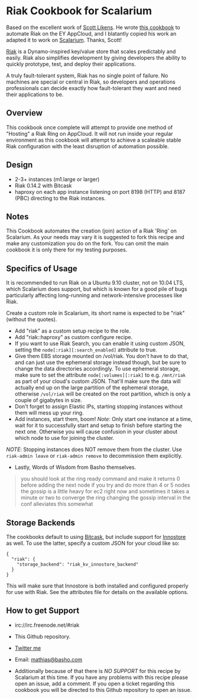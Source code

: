 Riak Cookbook for Scalarium
=========

Based on the excellent work of [Scott Likens](http://github.com/damm). He wrote [this
cookbook](http://github.com/damm/ey-riak) to automate Riak on the EY AppCloud, and I blatantly copied his work an
adapted it to work on [Scalarium](http://scalarium.com). Thanks, Scott!

[Riak][1] is a Dynamo-inspired key/value store that scales predictably and easily. Riak also simplifies development by giving developers the ability to quickly prototype, test, and deploy their applications.

A truly fault-tolerant system, Riak has no single point of failure. No machines are special or central in Riak, so developers and operations professionals can decide exactly how fault-tolerant they want and need their applications to be.

Overview
--------

This cookbook once complete will attempt to provide one method of "Hosting" a Riak Ring on AppCloud.  It will not run inside your regular environment as this cookbook will attempt to achieve a scaleable stable Riak configuration with the least disruption of automation possible.

Design
--------

* 2-3+ instances (m1.large or larger)
* Riak 0.14.2 with Bitcask
* haproxy on each app instance listening on port 8198 (HTTP) and 8187 (PBC) directing to the Riak instances.

Notes
--------

This Cookbook automates the creation (join) action of a Riak 'Ring' on Scalarium.  As your needs may vary it is suggested to fork this recipe and make any customization you do on the fork.  You can omit the main cookbook it is only there for my testing purposes.

Specifics of Usage
--------

It is recommended to run Riak on a Ubuntu 9.10 cluster, not on 10.04 LTS, which Scalarium does support, but which is
known for a good pile of bugs particularly affecting long-running and network-intensive processes like Riak.

Create a custom role in Scalarium, its short name is expected to be "riak" (without the quotes).

* Add "riak" as a custom setup recipe to the role.
* Add "riak::haproxy" as custom configure recipe.
* If you want to use Riak Search, you can enable it using custom JSON, setting
  the `node[:riak][:search_enabled]` attribute to true.
* Give them EBS storage mounted on /vol/riak. You don't have to do that, and can just use the ephemeral storage instead though, but be sure to change the data directories accordingly. To use ephemeral storage, make sure to set the attribute `node[:volumes][:riak]` to e.g. `/mnt/riak` as part of your cloud's custom JSON. That'll make sure the data will actually end up on the large partition of the ephemeral storage, otherwise `/vol/riak` will be created on the root partition, which is only a couple of gigabytes in size.
* Don't forget to assign Elastic IPs, starting stopping instances without them will mess up your ring.
* Add instances, start them, boom!
  *Note*: Only start one instance at a time, wait for it to successfully start and setup to finish before starting the next one. Otherwise you will cause confusion in your cluster about which node to use for joining the cluster.

*NOTE*: Stopping instances does NOT remove them from the cluster. Use `riak-admin leave` or `riak-admin remove` to decommission them explicitly.

* Lastly, Words of Wisdom from Basho themselves.

> you should look at the ring ready command and make it returns 0 before adding the next node
> if you try and do more than 4 or 5 nodes the gossip is a little heavy for ec2 right now
> and sometimes it takes a minute or two to converge the ring
> changing the gossip interval in the conf alleviates this somewhat

Storage Backends
--------

The cookbooks default to using [Bitcask](https://github.com/basho/bitcask), but include support for
[Innostore](https://github.com/basho/innostore) as well.  To use the latter, specify a custom JSON for your cloud like
so:

    {
      "riak": {
        "storage_backend": "riak_kv_innostore_backend"
      }
    }

This will make sure that Innostore is both installed and configured properly for use with Riak. See the attributes file
for details on the available options.

How to get Support
--------

* irc://irc.freenode.net/#riak
* This Github repository.
* [Twitter me](http://twitter.com/roidrage)
* Email: <mathias@basho.com>

* Additionally because of that there is *NO SUPPORT* for this recipe by Scalarium at this time.  If you have any problems with this recipe please open an issue, add a comment.  If you open a ticket regarding this cookbook you will be directed to this Github repository to open an issue.

[1]: http://wiki.basho.com
